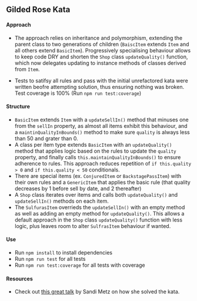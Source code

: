## Gilded Rose Kata

#### Approach

- The approach relies on inheritance and polymorphism, extending the parent class to two generations of children (`BaiscItem` extends `Item` and all others extend `BasicItem`). Progressively specialising behaviour allows to keep code DRY and shorten the `Shop` class `updateQuality()` function, which now delegates updating to instance methods of classes derived from `Item`.

- Tests to satifsy all rules and pass with the initial unrefactored kata were written beofre attempting solution, thus ensuring nothing was broken. Test coverage is 100% (Run `npm run test:coverage`)

#### Structure

- `BasicItem` extends `Item` with a `updateSellIn()` method that minuses one from the `sellIn` property, as almost all items exhibit this behaviour, and a `maintinQualityInBounds()` method to make sure `quality` is always less than 50 and grater than 0.
- A class per item type extends `BasicItem` with an `updateQuality()` method that applies logic based on the rules to update the `quality` property, and finally calls `this.maintainQualityInBounds()` to ensure adherence to rules. This approach reduces repetition of `if this.quality > 0` and `if this.quality < 50` conditionals.
- There are special items (ex. `ConjuredItem` or `BackstagePassItem`) with their own rules and a `GenericItem` that applies the basic rule (that quality decreases by 1 before sell by date, and 2 thereafter)
- A `Shop` class iterates over items and calls both `updateQuality()` and `updateSellIn()` methods on each item.
- The `SulfurasItem` overrieds the `updateSellIn()` with an empty method as well as adding an empty method for `updateQuality()`. This allows a default approach in the `Shop` class `updateQuality()` function with less logic, plus leaves room to alter `SulfrasItem` behaviour if wanted.

#### Use

- Run `npm install` to install dependencies
- Run `npm run test` for all tests
- Run `npm run test:coverage` for all tests with coverage

#### Resources

- Check out [this great talk](https://www.youtube.com/watch?v=8bZh5LMaSmE&ab_channel=Confreaks) by Sandi Metz on how she solved the kata.
